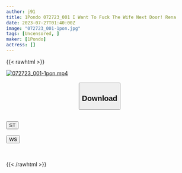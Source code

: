 ```yaml
---
author: j91
title: 1Pondo 072723_001 I Want To Fuck The Wife Next Door! Rena
date: 2023-07-27T01:40:00Z
image: "072723_001-1pon.jpg"
tags: [Uncensored, ]
maker: [1Pondo]
actress: []
---
```



{{< rawhtml >}}

<div class="video" data-videoid="xmeb4XYJPwhkWvq">
    <a href="javascript:;">
        <img src="https://my.j91.asia/posts/072723_001-1pon/072723_001-1pon.jpg" width="WIDTH" height="HEIGHT" alt="072723_001-1pon.mp4" loading="lazy">
    </a>
</div>

<script type="text/javascript" src="https://j91.asia/asset/on-demand-st.js"></script>

<br>
  <link rel="stylesheet" href="https://j91.asia/asset/bs5.css">
  
  <center>
  <button class="btn btn-primary" type="button" data-bs-toggle="collapse" data-bs-target=".multi-collapse" aria-expanded="false" aria-controls="multiCollapseExample1 multiCollapseExample2"><h2>Download</h2></button></center>
</p>
<div class="row">
  <div class="col">
    <div class="collapse multi-collapse" id="multiCollapseExample1">
      <div class="card card-body">
	      	      <br>
<div class="buttons">  
<a href="https://streamtape.to/v/xmeb4XYJPwhkWvq"><button class="btn-hover color-3"><i class="fa fa-download"></i> ST</button></a></div>
    </div>
  </div>
</div>
  <div class="col">
    <div class="collapse multi-collapse" id="multiCollapseExample2">
      <div class="card card-body">
	      <br>
<div class="buttons">
    <a href="https://wolfstream.tv/9z3etrkw5qyj.html"><button class="btn-hover color-9"><i class="fa fa-download"></i> WS</button></a></div>
<br><br>
      </div>
    </div>
  </div>
</div>

{{< /rawhtml >}}